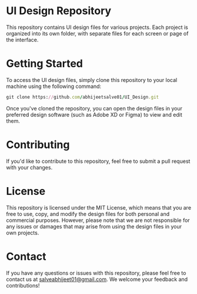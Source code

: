 # UI Design Repository

This repository contains UI design files for various projects. Each project is organized into its own folder, with separate files for each screen or page of the interface.

# Getting Started

To access the UI design files, simply clone this repository to your local machine using the following command:

```ruby
git clone https://github.com/abhijeetsalve01/UI_Design.git
```

Once you've cloned the repository, you can open the design files in your preferred design software (such as Adobe XD or Figma) to view and edit them.


# Contributing


If you'd like to contribute to this repository, feel free to submit a pull request with your changes.


# License


This repository is licensed under the MIT License, which means that you are free to use, copy, and modify the design files for both personal and commercial purposes. However, please note that we are not responsible for any issues or damages that may arise from using the design files in your own projects.


# Contact


If you have any questions or issues with this repository, please feel free to contact us at salveabhijeet01@gmail.com. We welcome your feedback and contributions!
